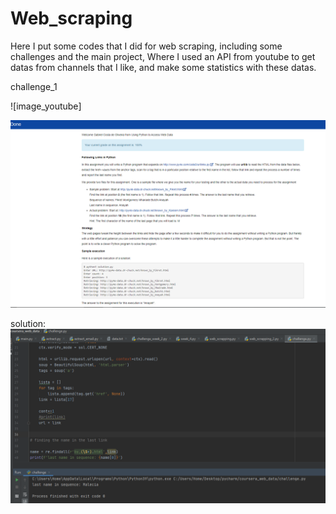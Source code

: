 # Web_scraping
Here I put some codes that I did for web scraping,
including some challenges and the main project, Where I used an API from youtube to get datas from channels that I like, and make some statistics with these datas.

challenge_1

![image_youtube]

![image](https://github.com/gab-costa/Web_scraping/blob/main/challenge_1.png)

solution:
![solution](https://github.com/gab-costa/Web_scraping/blob/main/challeng_solution.png)

